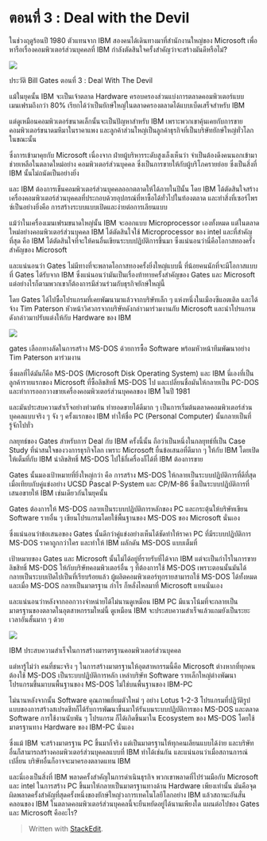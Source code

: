 
ตอนที่​ 3 : Deal with the Devil
===

ในช่วงฤดูร้อนปี 1980 ตัวแทนจาก IBM สองคนได้เดินทางมาที่สำนักงานใหญ่ของ Microsoft เพื่อหารือเรื่องคอมพิวเตอร์ส่วนบุคคลที่ IBM กำลังตัดสินใจครั้งสำคัญว่าจะสร้างมันดีหรือไม่?

![](https://t0.blockdit.com/photos/2019/09/5d77f373df76a90cbe40fa30_800x0xcover_KZDrPhGf.jpg)

ประวัติ Bill Gates ตอนที่ 3 : Deal With The Devil

แม้ในยุคนั้น IBM จะเป็นเจ้าตลาด Hardware ครอบครองส่วนแบ่งการตลาดคอมพิวเตอร์แบบเมนเฟรมถึงกว่า 80% เรียกได้ว่าเป็นยักษ์ใหญ่ในตลาดครองตลาดได้แบบเบ็ดเสร็จสำหรับ IBM

แต่ดูเหมือนคอมพิวเตอร์ขนาดเล็กนั้นจะเป็นปัญหาสำหรับ IBM เพราะพวกเขาคุ้นเคยกับการขายคอมพิวเตอร์ขนาดมหึมาในราคาแพง และลูกค้าส่วนใหญ่เป็นลูกค้าธุรกิจที่เป็นบริษัทยักษ์ใหญ่ทั่วโลกในขณะนั้น

ซึ่งการเข้ามาคุยกับ Microsoft เนื่องจาก ฝ่ายผู้บริหารระดับสูงเล็งเห็นว่า จำเป็นต้องดึงคนนอกเข้ามาช่วยเหลือในตลาดใหม่อย่าง คอมพิวเตอร์ส่วนบุคคล ซึ่งเป็นการขายให้กับผู้บริโภครายย่อย ซึ่งเป็นสิ่งที่ IBM นั้นไม่ถนัดเป็นอย่างยิ่ง

และ IBM ต้องการเข็นคอมพิวเตอร์ส่วนบุคคลออกตลาดให้ได้ภายในปีนั้น โดย IBM ได้ตัดสินใจสร้างเครื่องคอมพิวเตอร์ส่วนบุคคลที่ประกอบด้วยอุปกรณ์ที่หาซื้อได้ทั่วไปในท้องตลาด และทำสิ่งที่เซอร์ไพรซ์เป็นอย่างยิ่งคือ การสร้างระบบแบบเปิดและง่ายต่อการเลียนแบบ

แม้ว่าในเครื่องเมนเฟรมขนาดใหญ่นั้น IBM จะออกแบบ Microprocessor เองทั้งหมด แต่ในตลาดใหม่อย่างคอมพิวเตอร์ส่วนบุคคล IBM ได้ตัดสินใจใช้ Microprocessor ของ intel และที่สำคัญที่สุด คือ IBM ได้ตัดสินใจที่จะให้คนอื่นเขียนระบบปฏิบัติการขึ้นมา ซึ่งแน่นอนว่านี่คือโอกาสทองครั้งสำคัญของ Microsoft

และแน่นอนว่า Gates ไม่มีทางที่จะพลาดโอกาสทองครั้งยิ่งใหญ่แบบนี้ ที่น้อยคนนักที่จะมีโอกาสแบบที่ Gates ได้รับจาก IBM ซึ่งแน่นอนว่ามันเป็นเรื่องท้าทายครั้งสำคัญของ Gates และ Microsoft แต่อย่างไรก็ตามพวกเขาก็ต้องการมีส่วนร่วมกับธุรกิจยักษ์ใหญ่นี้

โดย Gates ได้ไปซื้อโปรแกรมที่เคยพัฒนามาแล้วจากบริษัทเล็ก ๆ แห่งหนึ่งในเมืองซีแอตเติล และได้จ้าง Tim Paterson หัวหน้าวิศวกรจากบริษัทดังกล่าวมาร่วมงานกับ Microsoft และนำโปรแกรมดังกล่าวมาปรับแต่งให้กับ Hardware ของ IBM

![](https://t0.blockdit.com/photos/2019/09/5d77f39edf76a90cbe4104f3_800x0xcover_hH1oCnV5.jpg)

gates เลือกทางลัดในการสร้าง MS-DOS ด้วยการซื้อ Software พร้อมหัวหน้าทีมพัฒนาอย่าง Tim Paterson มาร่วมงาน

ซึ่งผลที่ได้มันก็คือ MS-DOS (Microsoft Disk Operating System) และ IBM นี่เองที่เป็นลูกค้ารายแรกของ Microsoft ที่ซื้อลิขสิทธิ์ MS-DOS ไป และเปลี่ยนชื่อมันให้กลายเป็น PC-DOS และทำการออกวางขายเครื่องคอมพิวเตอร์ส่วนบุคคลของ IBM ในปี 1981

และมันประสบความสำเร็จอย่างท่วมท้น ทำยอดขายได้ดีมาก ๆ เป็นการเริ่มต้นตลาดคอมพิวเตอร์ส่วนบุคคลแบบจริง ๆ จัง ๆ ครั้งแรกของ IBM ทำให้ชื่อ PC (Personal Computer) นั้นกลายเป็นที่รู้จักไปทั่ว

กลยุทธ์ของ Gates สำหรับการ Deal กับ IBM ครั้งนี้นั้น ถือว่าเป็นหนึ่งในกลยุทธ์ที่เป็น Case Study ที่น่าสนใจของวงการธุรกิจโลก เพราะ Microsoft ยื่นข้อเสนอที่ดีมาก ๆ ให้กับ IBM โดยเปิดให้เต็มที่กับ IBM นำลิขสิทธิ์ MS-DOS ไปใช้กี่เครื่องก็ได้ที่ IBM ต้องการขาย

Gates นั้นมองเป้าหมายที่ยิ่งใหญ่กว่า คือ การสร้าง MS-DOS ให้กลายเป็นระบบปฏิบัติการที่ดีที่สุด เมื่อเทียบกับคู่แข่งอย่าง UCSD Pascal P-System และ CP/M-86 ซึ่งเป็นระบบปฏิบัติการที่เสนอขายให้ IBM เช่นเดียวกันในยุคนั้น

Gates ต้องการให้ MS-DOS กลายเป็นระบบปฏิบัติการหลักของ PC และกระตุ้นให้บริษัทเขียน Software รายอื่น ๆ เขียนโปรแกรมโดยใช้พื้นฐานของ MS-DOS ของ Microsoft นั่นเอง

ซึ่งแน่นอนว่าข้อเสนอของ Gates นั้นดีกว่าคู่แข่งอย่างเห็นได้ชัดทำให้ราคา PC ที่มีระบบปฏิบัติการ MS-DOS ราคาถูกกว่าใคร และทำให้ IBM ผลักดัน MS-DOS แบบเต็มที่

เป้าหมายของ Gates และ Microsoft นั้นไม่ได้อยู่ที่รายรับที่ได้จาก IBM แต่จะเป็นกำไรในการขายลิขสิทธิ์ MS-DOS ให้กับบริษัทคอมพิวเตอร์อื่น ๆ ที่ต้องการใช้ MS-DOS เพราะตอนนั้นมันได้กลายเป็นระบบเปิดไปเป็นที่เรียบร้อยแล้ว ผู้ผลิตคอมพิวเตอร์ทุกรายสามารถใช้ MS-DOS ได้ทั้งหมด และเมื่อ MS-DOS กลายเป็นมาตรฐาน กำไร ก็หลั่งไหลมาที่ Microsoft แทนนั่นเอง

และแน่นอนว่าหลังจากออกวางจำหน่ายได้ไม่นานดูเหมือน IBM PC มีแนวโน้มที่จะกลายเป็นมาตรฐานของตลาดในอุตสาหกรรมใหม่นี้ ดูเหมือน IBM จะประสบความสำเร็จแล้วแถมยังเป็นระยะเวลาอันสั้นมาก ๆ ด้วย

![](https://t0.blockdit.com/photos/2019/09/5d77f3d2df76a90cbe4114f6_800x0xcover_6eGuB_7H.jpg)

IBM ประสบความสำเร็จในการสร้างมารตรฐานคอมพิวเตอร์ส่วนบุคคล

แต่หารู้ไม่ว่า คนที่ชนะจริง ๆ ในการสร้างมาตรฐานให้อุตสาหกรรมนี้คือ Microsoft ต่างหากที่ทุกคนต้องใช้ MS-DOS เป็นระบบปฏิบัติการหลัก เหล่าบริษัท Software รายเล็กใหญ่ต่างพัฒนาโปรแกรมขึ้นมาบนพื้นฐานของ MS-DOS ไม่ใช่บนพื้นฐานของ IBM-PC

ไม่นานหลังจากนั้น Software คุณภาพเยี่ยมตัวใหม่ ๆ อย่าง Lotus 1-2-3 โปรแกรมที่ปฏิวัติรูปแบบของการสร้างสเปรดชีทก็ได้รับการพัฒนาขึ้นมาให้รันบนระบบปฏิบัติการของ MS-DOS และตลาด Software การใช้งานนับพัน ๆ โปรแกรม ก็ได้เกิดขึ้นมาใน Ecosystem ของ MS-DOS โดยใช้มาตรฐานทาง Hardware ของ IBM-PC นั่นเอง

ซึ่งแม้ IBM จะสร้างมาตรฐาน PC ขึ้นมาก็จริง แต่เป็นมาตรฐานให้ทุกคนเลียนแบบได้ง่าย และบริษัทอื่นก็สามารถสร้างคอมพิวเตอร์ส่วนบุคคลแบบที่ IBM ทำได้เช่นกัน และแน่นอนว่าเมื่อสถานการณ์เปลี่ยน บริษัทอื่นก็อาจจะมาครองตลาดแทน IBM

และนี่เองเป็นสิ่งที่ IBM พลาดครั้งสำคัญในการดำเนินธุรกิจ พวกเขาพลาดที่ไปร่วมมือกับ Microsoft และ intel ในการสร้าง PC ขึ้นมาให้กลายเป็นมาตรฐานทางด้าน Hardware เพียงเท่านั้น มันคือจุดผิดพลาดครั้งสำคัญที่สุดครั้งหนึ่งของยักษ์ใหญ่วงการเทคโนโลยีโลกอย่าง IBM แล้วสถานะอันสั่นคลอนของ IBM ในตลาดคอมพิวเตอร์ส่วนบุคคลนี้จะยืนหยัดอยู่ได้นานเพียงใด แผนต่อไปของ Gates และ Microsoft คืออะไร?


> Written with [StackEdit](https://www.blockdit.com/articles/5d77f43adf76a90cbe412aa4).
<!--stackedit_data:
eyJoaXN0b3J5IjpbMjEzNTQyMzcyOV19
-->